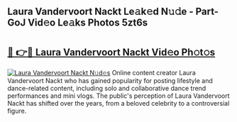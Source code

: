 ## Laura Vandervoort Nackt Le𝚊k𝚎d N𝚞𝚍e - Part-GoJ Vid𝚎o Le𝚊ks Photos 5zt6s

# <h2><a href="http://fb60oq.evod.top/?m=Laura+Vandervoort+Nackt">🔗 👉🔴 Laura Vandervoort Nackt Vid𝚎o Ph𝚘t𝚘s</a></h2>

[![Laura Vandervoort Nackt N𝚞d𝚎s](https://i.imgur.com/8V9OHl7.gif)](http://fb60oq.evod.top/?m=Laura+Vandervoort+Nackt)
Online content creator Laura Vandervoort Nackt who has gained popularity for posting lifestyle and dance-related content, including solo and collaborative dance trend performances and mini vlogs. The public's perception of Laura Vandervoort Nackt has shifted over the years, from a beloved celebrity to a controversial figure. 

